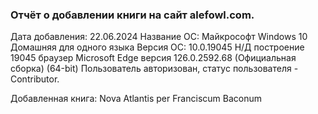 ### Отчёт о добавлении книги на сайт alefowl.com. 
Дата добавления: 22.06.2024
Название ОС:   Майкрософт Windows 10 Домашняя для одного языка
Версия ОС:     10.0.19045 Н/Д построение 19045
браузер Microsoft Edge версия 126.0.2592.68 (Официальная сборка) (64-bit) 
Пользователь авторизован, статус пользователя - Contributor.


Добавленная книга:
Nova Atlantis per Franciscum Baconum
